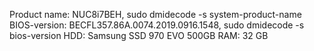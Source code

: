 Product name: NUC8i7BEH, sudo dmidecode -s system-product-name
BIOS-version: BECFL357.86A.0074.2019.0916.1548, sudo dmidecode -s bios-version
HDD: Samsung SSD 970 EVO 500GB
RAM: 32 GB
